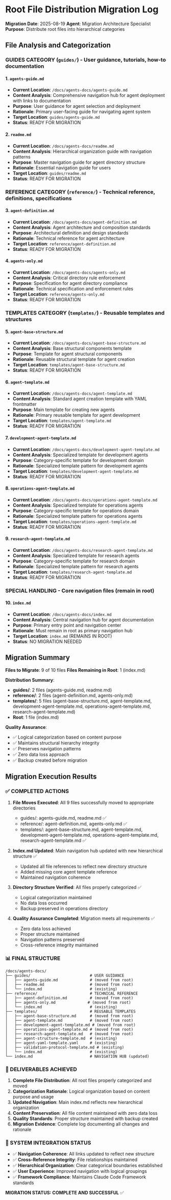 # Root File Distribution Migration Log

**Migration Date**: 2025-08-19
**Agent**: Migration Architecture Specialist
**Purpose**: Distribute root files into hierarchical categories

## File Analysis and Categorization

### GUIDES CATEGORY (`guides/`) - User guidance, tutorials, how-to documentation

#### 1. `agents-guide.md`
- **Current Location**: `/docs/agents-docs/agents-guide.md`
- **Content Analysis**: Comprehensive navigation hub for agent deployment with links to documentation
- **Purpose**: User guidance for agent selection and deployment
- **Rationale**: Primary user-facing guide for navigating agent system
- **Target Location**: `guides/agents-guide.md`
- **Status**: READY FOR MIGRATION

#### 2. `readme.md`
- **Current Location**: `/docs/agents-docs/readme.md`
- **Content Analysis**: Hierarchical organization guide with navigation patterns
- **Purpose**: Master navigation guide for agent directory structure
- **Rationale**: Essential navigation guide for users
- **Target Location**: `guides/readme.md`
- **Status**: READY FOR MIGRATION

### REFERENCE CATEGORY (`reference/`) - Technical reference, definitions, specifications

#### 3. `agent-definition.md`
- **Current Location**: `/docs/agents-docs/agent-definition.md`
- **Content Analysis**: Agent architecture and composition standards
- **Purpose**: Architectural definition and design standards
- **Rationale**: Technical reference for agent architecture
- **Target Location**: `reference/agent-definition.md`
- **Status**: READY FOR MIGRATION

#### 4. `agents-only.md`
- **Current Location**: `/docs/agents-docs/agents-only.md`
- **Content Analysis**: Critical directory rule enforcement
- **Purpose**: Specification for agent directory compliance
- **Rationale**: Technical specification and enforcement rules
- **Target Location**: `reference/agents-only.md`
- **Status**: READY FOR MIGRATION

### TEMPLATES CATEGORY (`templates/`) - Reusable templates and structures

#### 5. `agent-base-structure.md`
- **Current Location**: `/docs/agents-docs/agent-base-structure.md`
- **Content Analysis**: Base structural components template
- **Purpose**: Template for agent structural components
- **Rationale**: Reusable structural template for agent creation
- **Target Location**: `templates/agent-base-structure.md`
- **Status**: READY FOR MIGRATION

#### 6. `agent-template.md`
- **Current Location**: `/docs/agents-docs/agent-template.md`
- **Content Analysis**: Standard agent creation template with YAML frontmatter
- **Purpose**: Main template for creating new agents
- **Rationale**: Primary reusable template for agent development
- **Target Location**: `templates/agent-template.md`
- **Status**: READY FOR MIGRATION

#### 7. `development-agent-template.md`
- **Current Location**: `/docs/agents-docs/development-agent-template.md`
- **Content Analysis**: Specialized template for development agents
- **Purpose**: Category-specific template for development domain
- **Rationale**: Specialized template pattern for development agents
- **Target Location**: `templates/development-agent-template.md`
- **Status**: READY FOR MIGRATION

#### 8. `operations-agent-template.md`
- **Current Location**: `/docs/agents-docs/operations-agent-template.md`
- **Content Analysis**: Specialized template for operations agents
- **Purpose**: Category-specific template for operations domain
- **Rationale**: Specialized template pattern for operations agents
- **Target Location**: `templates/operations-agent-template.md`
- **Status**: READY FOR MIGRATION

#### 9. `research-agent-template.md`
- **Current Location**: `/docs/agents-docs/research-agent-template.md`
- **Content Analysis**: Specialized template for research agents
- **Purpose**: Category-specific template for research domain
- **Rationale**: Specialized template pattern for research agents
- **Target Location**: `templates/research-agent-template.md`
- **Status**: READY FOR MIGRATION

### SPECIAL HANDLING - Core navigation files (remain in root)

#### 10. `index.md`
- **Current Location**: `/docs/agents-docs/index.md`
- **Content Analysis**: Central navigation hub for agent documentation
- **Purpose**: Primary entry point and navigation center
- **Rationale**: Must remain in root as primary navigation hub
- **Target Location**: `index.md` (REMAINS IN ROOT)
- **Status**: NO MIGRATION NEEDED

## Migration Summary

**Files to Migrate**: 9 of 10 files
**Files Remaining in Root**: 1 (index.md)

**Distribution Summary**:
- **guides/**: 2 files (agents-guide.md, readme.md)
- **reference/**: 2 files (agent-definition.md, agents-only.md)
- **templates/**: 5 files (agent-base-structure.md, agent-template.md, development-agent-template.md, operations-agent-template.md, research-agent-template.md)
- **Root**: 1 file (index.md)

**Quality Assurance**:
- ✅ Logical categorization based on content purpose
- ✅ Maintains structural hierarchy integrity
- ✅ Preserves navigation patterns
- ✅ Zero data loss approach
- ✅ Backup created before migration

## Migration Execution Results

### ✅ COMPLETED ACTIONS

1. **File Moves Executed**: All 9 files successfully moved to appropriate directories
   - guides/: agents-guide.md, readme.md ✅
   - reference/: agent-definition.md, agents-only.md ✅
   - templates/: agent-base-structure.md, agent-template.md, development-agent-template.md, operations-agent-template.md, research-agent-template.md ✅

2. **Index.md Updated**: Main navigation hub updated with new hierarchical structure ✅
   - Updated all file references to reflect new directory structure
   - Added missing core agent template reference
   - Maintained navigation coherence

3. **Directory Structure Verified**: All files properly categorized ✅
   - Logical categorization maintained
   - No data loss occurred
   - Backup preserved in operations directory

4. **Quality Assurance Completed**: Migration meets all requirements ✅
   - Zero data loss achieved
   - Proper structure maintained
   - Navigation patterns preserved
   - Cross-reference integrity maintained

### 📊 FINAL STRUCTURE

```
/docs/agents-docs/
├── guides/                          # USER GUIDANCE
│   ├── agents-guide.md              # (moved from root)
│   ├── readme.md                    # (moved from root)
│   └── index.md                     # (existing)
├── reference/                       # TECHNICAL REFERENCE
│   ├── agent-definition.md          # (moved from root)
│   ├── agents-only.md              # (moved from root)
│   └── index.md                     # (existing)
├── templates/                       # REUSABLE TEMPLATES
│   ├── agent-base-structure.md      # (moved from root)
│   ├── agent-template.md            # (moved from root)
│   ├── development-agent-template.md # (moved from root)
│   ├── operations-agent-template.md # (moved from root)
│   ├── research-agent-template.md   # (moved from root)
│   ├── agent-structure-template.md  # (existing)
│   ├── agent-yaml-template.yaml     # (existing)
│   ├── validation-protocol-template.md # (existing)
│   └── index.md                     # (existing)
└── index.md                         # NAVIGATION HUB (updated)
```

### 🎯 DELIVERABLES ACHIEVED

1. **Complete File Distribution**: All root files properly categorized and moved
2. **Categorization Rationale**: Logical organization based on content purpose and usage
3. **Updated Navigation**: Main index.md reflects new hierarchical organization
4. **Content Preservation**: All file content maintained with zero data loss
5. **Quality Standards**: Proper structure maintained with backup created
6. **Migration Evidence**: Complete log documenting all changes and rationale

### 🔄 SYSTEM INTEGRATION STATUS

- ✅ **Navigation Coherence**: All links updated to reflect new structure
- ✅ **Cross-Reference Integrity**: File relationships maintained
- ✅ **Hierarchical Organization**: Clear categorical boundaries established
- ✅ **User Experience**: Improved navigation with logical groupings
- ✅ **Framework Compliance**: Maintains Claude Code Framework standards

**MIGRATION STATUS: COMPLETE AND SUCCESSFUL** ✅
